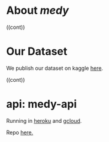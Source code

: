 # About *medy*

((cont))

# Our Dataset 

We publish our dataset on kaggle [here](https://www.kaggle.com/cahyaasrini/openfda-human-otc-drug-labels). 

((cont))

# api: medy-api 

Running in [heroku](https://medy-api.herokuapp.com/) and [gcloud](https://medy-315402.et.r.appspot.com). 

Repo [here.](https://github.com/cahyaasrini/medy-api)
